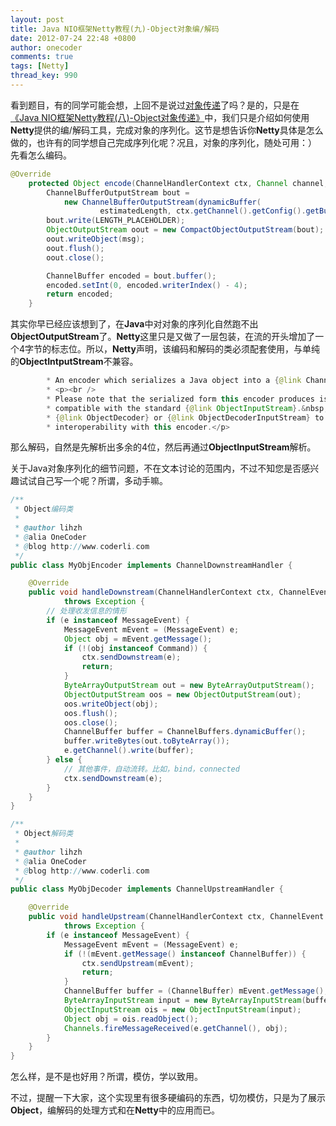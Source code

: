 ```yaml
---
layout: post
title: Java NIO框架Netty教程(九)-Object对象编/解码
date: 2012-07-24 22:48 +0800
author: onecoder
comments: true
tags: [Netty]
thread_key: 990
---
```

看到题目，有的同学可能会想，上回不是说过<a href="http://www.coderli.com/netty-object-transmit/" target="\_blank">对象传递</a>了吗？是的，只是在<a href="http://www.coderli.com/netty-object-transmit/" target="\_blank">《Java NIO框架Netty教程(八)-Object对象传递》</a>中，我们只是介绍如何使用**Netty**提供的编/解码工具，完成对象的序列化。这节是想告诉你**Netty**具体是怎么做的，也许有的同学想自己完成序列化呢？况且，对象的序列化，随处可用：）
先看怎么编码。

```java
@Override
    protected Object encode(ChannelHandlerContext ctx, Channel channel, Object msg) throws Exception {
        ChannelBufferOutputStream bout =
            new ChannelBufferOutputStream(dynamicBuffer(
                    estimatedLength, ctx.getChannel().getConfig().getBufferFactory()));
        bout.write(LENGTH_PLACEHOLDER);
        ObjectOutputStream oout = new CompactObjectOutputStream(bout);
        oout.writeObject(msg);
        oout.flush();
        oout.close();

        ChannelBuffer encoded = bout.buffer();
        encoded.setInt(0, encoded.writerIndex() - 4);
        return encoded;
    }
```

其实你早已经应该想到了，在**Java**中对对象的序列化自然跑不出**ObjectOutputStream**了。**Netty**这里只是又做了一层包装，在流的开头增加了一个4字节的标志位。所以，**Netty**声明，该编码和解码的类必须配套使用，与单纯的**ObjectIntputStream**不兼容。

```java
		* An encoder which serializes a Java object into a {@link ChannelBuffer}.<br />
		* <p><br />
		* Please note that the serialized form this encoder produces is not<br />
		* compatible with the standard {@link ObjectInputStream}.&nbsp; Please use<br />
		* {@link ObjectDecoder} or {@link ObjectDecoderInputStream} to ensure the<br />
		* interoperability with this encoder.</p>
```

那么解码，自然是先解析出多余的4位，然后再通过**ObjectInputStream**解析。

关于Java对象序列化的细节问题，不在文本讨论的范围内，不过不知您是否感兴趣试试自己写一个呢？所谓，多动手嘛。

```java
/**
 * Object编码类
 * 
 * @author lihzh
 * @alia OneCoder
 * @blog http://www.coderli.com
 */
public class MyObjEncoder implements ChannelDownstreamHandler {

	@Override
	public void handleDownstream(ChannelHandlerContext ctx, ChannelEvent e)
			throws Exception {
		// 处理收发信息的情形
		if (e instanceof MessageEvent) {
			MessageEvent mEvent = (MessageEvent) e;
			Object obj = mEvent.getMessage();
			if (!(obj instanceof Command)) {
				ctx.sendDownstream(e);
				return;
			}
			ByteArrayOutputStream out = new ByteArrayOutputStream();
			ObjectOutputStream oos = new ObjectOutputStream(out);
			oos.writeObject(obj);
			oos.flush();
			oos.close();
			ChannelBuffer buffer = ChannelBuffers.dynamicBuffer();
			buffer.writeBytes(out.toByteArray());
			e.getChannel().write(buffer);
		} else {
			// 其他事件，自动流转。比如，bind，connected
			ctx.sendDownstream(e);
		}
	}
}
```

```java
/**
 * Object解码类
 * 
 * @author lihzh
 * @alia OneCoder
 * @blog http://www.coderli.com
 */
public class MyObjDecoder implements ChannelUpstreamHandler {

	@Override
	public void handleUpstream(ChannelHandlerContext ctx, ChannelEvent e)
			throws Exception {
		if (e instanceof MessageEvent) {
			MessageEvent mEvent = (MessageEvent) e;
			if (!(mEvent.getMessage() instanceof ChannelBuffer)) {
				ctx.sendUpstream(mEvent);
				return;
			}
			ChannelBuffer buffer = (ChannelBuffer) mEvent.getMessage();
			ByteArrayInputStream input = new ByteArrayInputStream(buffer.array());
			ObjectInputStream ois = new ObjectInputStream(input);
			Object obj = ois.readObject();
			Channels.fireMessageReceived(e.getChannel(), obj);
		}
	}
}
```

怎么样，是不是也好用？所谓，模仿，学以致用。

不过，提醒一下大家，这个实现里有很多硬编码的东西，切勿模仿，只是为了展示**Object**，编解码的处理方式和在**Netty**中的应用而已。
